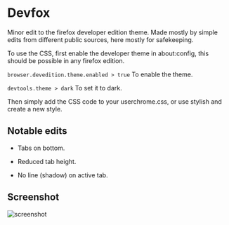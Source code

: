 # Devfox
Minor edit to the firefox developer edition theme. Made mostly by simple edits from different public sources, here mostly for safekeeping.

To use the CSS, first enable the developer theme in about:config, this should be possible in any firefox edition.

`browser.devedition.theme.enabled > true` To enable the theme.

`devtools.theme > dark` To set it to dark.

Then simply add the CSS code to your userchrome.css, or use stylish and create a new style.

## Notable edits

* Tabs on bottom.

* Reduced tab height.

* No line (shadow) on active tab.

## Screenshot 

![screenshot](http://i.imgur.com/bmw3DwW.png)
